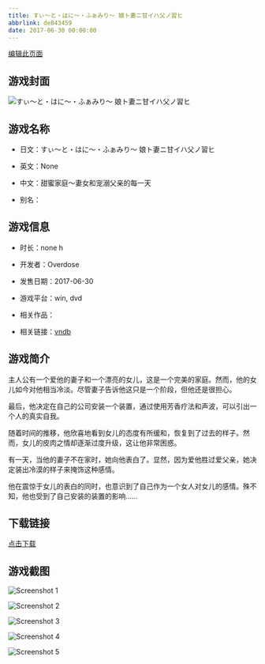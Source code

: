 ```yaml
---
title: すぃ～と・はに～・ふぁみり～ 娘ト妻ニ甘イハ父ノ習ヒ
abbrlink: de843459
date: 2017-06-30 00:00:00
---
```

[编辑此页面](https://github.com/ACG-3/ADV3-source/blob/main/source/_posts/games/%E3%81%99%E3%81%83%EF%BD%9E%E3%81%A8%E3%83%BB%E3%81%AF%E3%81%AB%EF%BD%9E%E3%83%BB%E3%81%B5%E3%81%81%E3%81%BF%E3%82%8A%EF%BD%9E%20%E5%A8%98%E3%83%88%E5%A6%BB%E3%83%8B%E7%94%98%E3%82%A4%E3%83%8F%E7%88%B6%E3%83%8E%E7%BF%92%E3%83%92.md)

## 游戏封面

![すぃ～と・はに～・ふぁみり～ 娘ト妻ニ甘イハ父ノ習ヒ](https%3A//pan.timero.xyz/onedrive/img_lib_001/%E3%81%99%E3%81%83%EF%BD%9E%E3%81%A8%E3%83%BB%E3%81%AF%E3%81%AB%EF%BD%9E%E3%83%BB%E3%81%B5%E3%81%81%E3%81%BF%E3%82%8A%EF%BD%9E%20%E5%A8%98%E3%83%88%E5%A6%BB%E3%83%8B%E7%94%98%E3%82%A4%E3%83%8F%E7%88%B6%E3%83%8E%E7%BF%92%E3%83%92_cover.avif)


## 游戏名称

- 日文：すぃ～と・はに～・ふぁみり～ 娘ト妻ニ甘イハ父ノ習ヒ
- 英文：None
- 中文：甜蜜家庭～妻女和宠溺父亲的每一天

- 别名：


## 游戏信息

- 时长：none h
- 开发者：Overdose
- 发售日期：2017-06-30
- 游戏平台：win, dvd
- 相关作品：

- 相关链接：[vndb](https://vndb.org/v21007)


## 游戏简介

主人公有一个爱他的妻子和一个漂亮的女儿，这是一个完美的家庭。然而，他的女儿如今对他相当冷淡。尽管妻子告诉他这只是一个阶段，但他还是很担心。

最后，他决定在自己的公司安装一个装置，通过使用芳香疗法和声波，可以引出一个人的真实自我。

随着时间的推移，他欣喜地看到女儿的态度有所缓和，恢复到了过去的样子。然而，女儿的皮肉之情却逐渐过度升级，这让他非常困惑。

有一天，当他的妻子不在家时，她向他表白了。显然，因为爱他胜过爱父亲，她决定装出冷漠的样子来掩饰这种感情。

他在震惊于女儿的表白的同时，也意识到了自己作为一个女人对女儿的感情。殊不知，他也受到了自己安装的装置的影响......




## 下载链接

[点击下载](https://pan.timero.xyz/onedrive/adv_lib_001/%E3%81%99%E3%81%83%EF%BD%9E%E3%81%A8%E3%83%BB%E3%81%AF%E3%81%AB%EF%BD%9E%E3%83%BB%E3%81%B5%E3%81%81%E3%81%BF%E3%82%8A%EF%BD%9E%20%E5%A8%98%E3%83%88%E5%A6%BB%E3%83%8B%E7%94%98%E3%82%A4%E3%83%8F%E7%88%B6%E3%83%8E%E7%BF%92%E3%83%92)


## 游戏截图


![Screenshot 1](https%3A//pan.timero.xyz/onedrive/img_lib_001/%E3%81%99%E3%81%83%EF%BD%9E%E3%81%A8%E3%83%BB%E3%81%AF%E3%81%AB%EF%BD%9E%E3%83%BB%E3%81%B5%E3%81%81%E3%81%BF%E3%82%8A%EF%BD%9E%20%E5%A8%98%E3%83%88%E5%A6%BB%E3%83%8B%E7%94%98%E3%82%A4%E3%83%8F%E7%88%B6%E3%83%8E%E7%BF%92%E3%83%92_Screenshot_1.avif)

![Screenshot 2](https%3A//pan.timero.xyz/onedrive/img_lib_001/%E3%81%99%E3%81%83%EF%BD%9E%E3%81%A8%E3%83%BB%E3%81%AF%E3%81%AB%EF%BD%9E%E3%83%BB%E3%81%B5%E3%81%81%E3%81%BF%E3%82%8A%EF%BD%9E%20%E5%A8%98%E3%83%88%E5%A6%BB%E3%83%8B%E7%94%98%E3%82%A4%E3%83%8F%E7%88%B6%E3%83%8E%E7%BF%92%E3%83%92_Screenshot_2.avif)

![Screenshot 3](https%3A//pan.timero.xyz/onedrive/img_lib_001/%E3%81%99%E3%81%83%EF%BD%9E%E3%81%A8%E3%83%BB%E3%81%AF%E3%81%AB%EF%BD%9E%E3%83%BB%E3%81%B5%E3%81%81%E3%81%BF%E3%82%8A%EF%BD%9E%20%E5%A8%98%E3%83%88%E5%A6%BB%E3%83%8B%E7%94%98%E3%82%A4%E3%83%8F%E7%88%B6%E3%83%8E%E7%BF%92%E3%83%92_Screenshot_3.avif)

![Screenshot 4](https%3A//pan.timero.xyz/onedrive/img_lib_001/%E3%81%99%E3%81%83%EF%BD%9E%E3%81%A8%E3%83%BB%E3%81%AF%E3%81%AB%EF%BD%9E%E3%83%BB%E3%81%B5%E3%81%81%E3%81%BF%E3%82%8A%EF%BD%9E%20%E5%A8%98%E3%83%88%E5%A6%BB%E3%83%8B%E7%94%98%E3%82%A4%E3%83%8F%E7%88%B6%E3%83%8E%E7%BF%92%E3%83%92_Screenshot_4.avif)

![Screenshot 5](https%3A//pan.timero.xyz/onedrive/img_lib_001/%E3%81%99%E3%81%83%EF%BD%9E%E3%81%A8%E3%83%BB%E3%81%AF%E3%81%AB%EF%BD%9E%E3%83%BB%E3%81%B5%E3%81%81%E3%81%BF%E3%82%8A%EF%BD%9E%20%E5%A8%98%E3%83%88%E5%A6%BB%E3%83%8B%E7%94%98%E3%82%A4%E3%83%8F%E7%88%B6%E3%83%8E%E7%BF%92%E3%83%92_Screenshot_5.avif)

